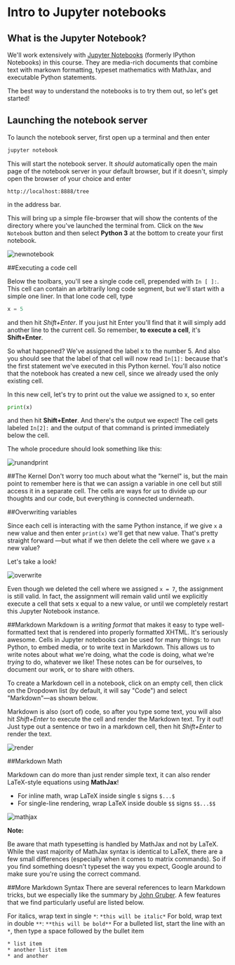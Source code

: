 # Intro to Jupyter notebooks

## What is the Jupyter Notebook?
We'll work extensively with [Jupyter Notebooks](https://jupyter-notebook.readthedocs.org/en/latest/notebook.html) (formerly IPython Notebooks) in this course. They are media-rich documents that combine text with markown formatting, typeset mathematics with MathJax, and executable Python statements.

The best way to understand the notebooks is to try them out, so let's get started!

## Launching the notebook server

To launch the notebook server, first open up a terminal and then enter

```Bash
jupyter notebook
```

This will start the notebook server.  It *should* automatically open the main page of the notebook server in your default browser, but if it doesn't, simply open the browser of your choice and enter

```
http://localhost:8888/tree
```

in the address bar.  

This will bring up a simple file-browser that will show the contents of the directory where you've launched the terminal from.  Click on the `New Notebook` button and then select **Python 3** at the bottom to create your first notebook.

![newnotebook](./images/newnotebook.gif)

##Executing a code cell

Below the toolbars, you'll see a single code cell, prepended with `In [ ]:`.  This cell can contain an arbitrarily long code segment, but we'll start with a simple one liner.  In that lone code cell, type

```Python
x = 5
```

and then hit *Shift+Enter*.  If you just hit Enter you'll find that it will simply add another line to the current cell.  So remember, **to execute a cell**, it's **Shift+Enter**.  

So what happened?  We've assigned the label x to the number 5.  And also you should see that the label of that cell will now read `In[1]:` because that's the first statement we've executed in this Python kernel.  You'll also notice that the notebook has created a new cell, since we already used the only existing cell.  

In this new cell, let's try to print out the value we assigned to x, so enter


```Python
print(x)
```

and then hit **Shift+Enter**.  And there's the output we expect!  The cell gets labeled `In[2]:` and the output of that command is printed immediately below the cell.

The whole procedure should look something like this:

![runandprint](./images/runandprint.gif)

##The Kernel
Don't worry too much about what the "kernel" is, but the main point to remember here is that we can assign a variable in one cell but still access it in a separate cell.  The cells are ways for *us* to divide up our thoughts and our code, but everything is connected underneath.  

##Overwriting variables

Since each cell is interacting with the same Python instance, if we give `x` a new value and then enter `print(x)` we'll get that new value.  That's pretty straight forward —but what if we then delete the cell where we gave `x` a new value?

Let's take a look!

![overwrite](./images/overwrite.gif)

Even though we deleted the cell where we assigned `x = 7`, the assignment is still valid.  In fact, the assignment will remain valid until we explicitly execute a cell that sets x equal to a new value, or until we completely restart this Jupyter Notebook instance.  

##Markdown
Markdown is a *writing format* that makes it easy to type well-formatted text that is rendered into properly formatted XHTML.  It's seriously awesome.  Cells in Jupyter notebooks can be used for many things: to run Python, to embed media, or to write text in Markdown.  This allows us to write notes about what we're doing, what the code is doing, what we're *trying* to do, whatever we like! These notes can be for ourselves, to document our work, or to share with others.

To create a Markdown cell in a notebook, click on an empty cell, then click on the Dropdown list (by default, it will say "Code") and select "Markdown"—as shown below.

Markdown is also (sort of) code, so after you type some text, you will also hit *Shift+Enter* to execute the cell and render the Markdown text.  Try it out!  Just type out a sentence or two in a markdown cell, then hit *Shift+Enter* to render the text. 

![render](./images/rendermarkdown.gif)

##Markdown Math

Markdown can do more than just render simple text, it can also render LaTeX-style equations using **MathJax**!

* For inline math, wrap LaTeX inside single `$` signs
`$...$`
* For single-line rendering, wrap LaTeX inside double `$$` signs
`$$...$$`

![mathjax](./images/mathjax.gif)

**Note:**

Be aware that math typesetting is handled by MathJax and not by LaTeX.  While the vast majority of MathJax syntax is identical to LaTeX, there are a few small differences (especially when it comes to matrix commands).  So if you find something doesn't typeset the way you expect, Google around to make sure you're using the correct command.

##More Markdown Syntax
There are several references to learn Markdown tricks, but we especially like the summary by [John Gruber](http://daringfireball.net/projects/markdown/syntax).  A few features that we find particularly useful are listed below.

For italics, wrap text in single `*`: `*this will be italic*` 
For bold, wrap text in double `**`: `**this will be bold**`
For a bulleted list, start the line with an `*`, then type a space followed by the bullet item
```
* list item
* another list item
* and another
```
